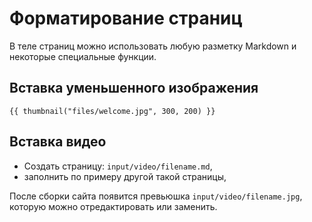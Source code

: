 # Форматирование страниц

В теле страниц можно использовать любую разметку Markdown и некоторые специальные функции.

## Вставка уменьшенного изображения

    {{ thumbnail("files/welcome.jpg", 300, 200) }}


## Вставка видео

- Создать страницу: `input/video/filename.md`,
- заполнить по примеру другой такой страницы,

После сборки сайта появится превьюшка `input/video/filename.jpg`, которую можно отредактировать или заменить.

